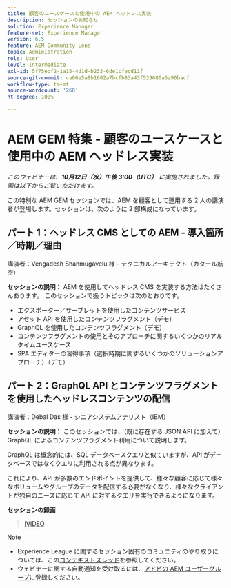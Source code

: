 ```yaml
---
title: 顧客のユースケースと使用中の AEM ヘッドレス実装
description: セッションのお知らせ
solution: Experience Manager
feature-set: Experience Manager
version: 6.5
feature: AEM Community Lens
topic: Administration
role: User
level: Intermediate
exl-id: 5f75ebf2-1a15-4d1d-b233-6de1cfecd11f
source-git-commit: ca06e5a8b1602a7bcfb83a43f529680a5a96bacf
workflow-type: tm+mt
source-wordcount: '268'
ht-degree: 100%

---
```


# AEM GEM 特集 - 顧客のユースケースと使用中の AEM ヘッドレス実装

*このウェビナーは、**10月12日（水）午後 3:00（UTC）** に実施されました。録画は以下からご覧いただけます。*

この特別な AEM GEM セッションでは、AEM を顧客として運用する 2 人の講演者が登場します。セッションは、次のように 2 部構成になっています。

## パート 1：ヘッドレス CMS としての AEM ‐ 導入箇所／時期／理由

講演者：Vengadesh Shanmugavelu 様 - テクニカルアーキテクト（カタール航空）

**セッションの説明：**
AEM を使用してヘッドレス CMS を実装する方法はたくさんあります。
このセッションで扱うトピックは次のとおりです。

* エクスポーター／サーブレットを使用したコンテンツサービス
* アセット API を使用したコンテンツフラグメント（デモ）
* GraphQL を使用したコンテンツフラグメント（デモ）
* コンテンツフラグメントの使用とそのアプローチに関するいくつかのリアルタイムユースケース
* SPA エディターの習得事項（選択時期に関するいくつかのソリューションアプローチ）（デモ）

## パート 2：GraphQL API とコンテンツフラグメントを使用したヘッドレスコンテンツの配信

講演者：Debal Das 様 - シニアシステムアナリスト（IBM）

**セッションの説明：**
このセッションでは、（既に存在する JSON API に加えて）GraphQL によるコンテンツフラグメント利用について説明します。

GraphQL は概念的には、SQL データベースクエリと似ていますが、API がデータベースではなくクエリに利用される点が異なります。

これにより、API が多数のエンドポイントを提供して、様々な顧客に応じて様々なボリュームやグループのデータを配信する必要がなくなり、様々なクライアントが独自のニーズに応じて API に対するクエリを実行できるようになります。

**セッションの録画**

>[!VIDEO](https://video.tv.adobe.com/v/3410160)

>[!NOTE]
>
>* Experience League に関するセッション固有のコミュニティのやり取りについては、この[コンテキストスレッド](https://adobe.ly/3r6P4nr)を参照してください。
>* ウェビナーに関する自動通知を受け取るには、[アドビの AEM ユーザーグループ](https://aem-augs.adobe.com/)に登録しください。

